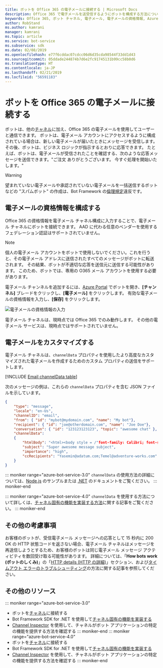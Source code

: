 ```yaml
---
title: ボットを Office 365 の電子メールに接続する | Microsoft Docs
description: Office 365 で電子メールを送受信するようにボットを構成する方法について説明します。
keywords: Office 365, ボット チャネル, 電子メール, 電子メールの資格情報, Azure Portal, カスタム電子メール
author: RobStand
ms.author: kamrani
manager: kamrani
ms.topic: article
ms.service: bot-service
ms.subservice: sdk
ms.date: 02/08/2019
ms.openlocfilehash: e77f6cddac07cdcc06d6d35cda98544f33dd1d43
ms.sourcegitcommit: 05ddade244874b7d6e2fc91745131b99cc58b0d6
ms.translationtype: HT
ms.contentlocale: ja-JP
ms.lasthandoff: 02/21/2019
ms.locfileid: "56591183"
---
```

# <a name="connect-a-bot-to-office-365-email"></a>ボットを Office 365 の電子メールに接続する

ボットは、他の[チャネル](~/bot-service-manage-channels.md)に加え、Office 365 の電子メールを使用してユーザーと通信できます。 ボットは、電子メール アカウントにアクセスするように構成されている場合は、新しい電子メールが届いたときにメッセージを受信します。 その後、ボットは、ビジネス ロジックが指示するとおりに応答できます。 たとえば、ボットは、電子メールが受信されたことを確認する、次のような応答メッセージを送信できます。"ご注文 ありがとうございます。 今すぐ処理を開始いたします。"

> [!WARNING]
> 望まれていない電子メールや承認されていない電子メールを一括送信するボットなどの "スパムボット" の作成は、Bot Framework の[倫理規定](https://www.botframework.com/Content/Microsoft-Bot-Framework-Preview-Online-Services-Agreement.htm)違反です。

## <a name="configure-email-credentials"></a>電子メールの資格情報を構成する

Office 365 の資格情報を電子メール チャネル構成に入力することで、電子メール チャネルにボットを接続できます。
AAD に代わる任意のベンダーを使用するフェデレーション認証はサポートされていません。

> [!NOTE]
> 個人の電子メール アカウントをボットで使用しないでください。これを行うと、その電子メール アドレスに送信されたすべてのメッセージがボットに転送されます。 その結果、ボットが不適切な応答を送信元に送信する可能性があります。 このため、ボットでは、専用の O365 メール アカウントを使用する必要があります。

電子メール チャンネルを追加するには、[Azure Portal](https://portal.azure.com/) でボットを開き、**[チャンネル]** ブレードをクリックし、**[電子メール]** をクリックします。 有効な電子メールの資格情報を入力し、**[保存]** をクリックします。

![電子メールの資格情報の入力](~/media/bot-service-channel-connect-email/bot-service-channel-connect-email-credentials.png)

電子メール チャネルは、現時点では Office 365 でのみ動作します。 その他の電子メール サービスは、現時点ではサポートされていません。

## <a name="customize-emails"></a>電子メールをカスタマイズする

電子メール チャネルは、`channelData` プロパティを使用したより高度なカスタマイズされた電子メールを作成するためのカスタム プロパティの送信をサポートします。

[!INCLUDE [Email channelData table](~/includes/snippet-channelData-email.md)]

次のメッセージの例は、これらの `channelData` プロパティを含む JSON ファイルを示しています。

```json
{
    "type": "message",
    "locale": "en-Us",
    "channelID": "email",
    "from": { "id": "mybot@mydomain.com", "name": "My bot"},
    "recipient": { "id": "joe@otherdomain.com", "name": "Joe Doe"},
    "conversation": { "id": "123123123123", "topic": "awesome chat" },
    "channelData":
    {
        "htmlBody": "<html><body style = /"font-family: Calibri; font-size: 11pt;/" >This is more than awesome.</body></html>",
        "subject": "Super awesome message subject",
        "importance": "high",
        "ccRecipients": "Yasemin@adatum.com;Temel@adventure-works.com"
    }
}
```

::: moniker range="azure-bot-service-3.0"
`channelData` の使用方法の詳細については、[Node.js](https://github.com/Microsoft/BotBuilder-Samples/tree/master/Node/core-ChannelData) のサンプルまたは [.NET](~/dotnet/bot-builder-dotnet-channeldata.md) のドキュメントをご覧ください。
::: moniker-end

::: moniker range="azure-bot-service-4.0"
`channelData` を使用する方法について詳しくは、[チャネル固有の機能を実装する方法](~/v4sdk/bot-builder-channeldata.md)に関する記事をご覧ください。
::: moniker-end

## <a name="other-considerations"></a>その他の考慮事項

お客様のボットが、受信電子メール メッセージへの応答として 15 秒内に 200 OK の HTTP 状態コードを返さない場合、電子メール チャネルはメッセージを再送信しようとするため、お客様のボットは同じ電子メール メッセージ アクティビティを数回受け取る可能性があります。 詳細については、「**How bots work (ボットのしくみ)**」の「[HTTP details (HTTP の詳細)](v4sdk/bot-builder-basics.md#http-details)」セクション、および[タイムアウト エラーのトラブルシューティング](https://github.com/daveta/analytics/blob/master/troubleshooting_timeout.md)の方法に関する記事を参照してください。

## <a name="additional-resources"></a>その他のリソース

<!-- Put whole list in monikers, even though it's just the second item that needs to be different. -->
::: moniker range="azure-bot-service-3.0"
* ボットを[チャネル](~/bot-service-manage-channels.md)に接続する
* Bot Framework SDK for .NET を使用して[チャネル固有の機能を実装する](dotnet/bot-builder-dotnet-channeldata.md)
* [Channel Inspector](bot-service-channel-inspector.md) を使用して、チャネルがボット アプリケーションの特定の機能を提供する方法を確認する
::: moniker-end
::: moniker range="azure-bot-service-4.0"
* ボットを[チャネル](~/bot-service-manage-channels.md)に接続する
* Bot Framework SDK for .NET を使用して[チャネル固有の機能を実装する](~/v4sdk/bot-builder-channeldata.md)
* [Channel Inspector](bot-service-channel-inspector.md) を使用して、チャネルがボット アプリケーションの特定の機能を提供する方法を確認する
::: moniker-end
